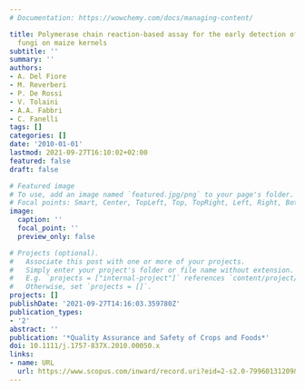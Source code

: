 ```yaml
---
# Documentation: https://wowchemy.com/docs/managing-content/

title: Polymerase chain reaction-based assay for the early detection of aflatoxigenic
  fungi on maize kernels
subtitle: ''
summary: ''
authors:
- A. Del Fiore
- M. Reverberi
- P. De Rossi
- V. Tolaini
- A.A. Fabbri
- C. Fanelli
tags: []
categories: []
date: '2010-01-01'
lastmod: 2021-09-27T16:10:02+02:00
featured: false
draft: false

# Featured image
# To use, add an image named `featured.jpg/png` to your page's folder.
# Focal points: Smart, Center, TopLeft, Top, TopRight, Left, Right, BottomLeft, Bottom, BottomRight.
image:
  caption: ''
  focal_point: ''
  preview_only: false

# Projects (optional).
#   Associate this post with one or more of your projects.
#   Simply enter your project's folder or file name without extension.
#   E.g. `projects = ["internal-project"]` references `content/project/deep-learning/index.md`.
#   Otherwise, set `projects = []`.
projects: []
publishDate: '2021-09-27T14:16:03.359780Z'
publication_types:
- '2'
abstract: ''
publication: '*Quality Assurance and Safety of Crops and Foods*'
doi: 10.1111/j.1757-837X.2010.00050.x
links:
- name: URL
  url: https://www.scopus.com/inward/record.uri?eid=2-s2.0-79960131209&doi=10.1111%2fj.1757-837X.2010.00050.x&partnerID=40&md5=4b253d4af381022c37bdfdbd09af2fae
---
```

